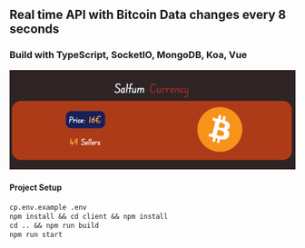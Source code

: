 ## Real time API with Bitcoin Data changes every 8 seconds

### Build with TypeScript, SocketIO, MongoDB, Koa, Vue


![alt text](./client/public/app.png)

#### Project Setup

```
cp.env.example .env
npm install && cd client && npm install
cd .. && npm run build
npm run start
```
